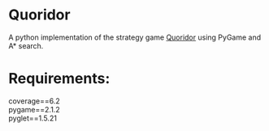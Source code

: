 # Quoridor
A python implementation of the strategy game [Quoridor](https://en.wikipedia.org/wiki/Quoridor) using PyGame and A* search.

# Requirements:
coverage==6.2 <br />
pygame==2.1.2 <br />
pyglet==1.5.21
